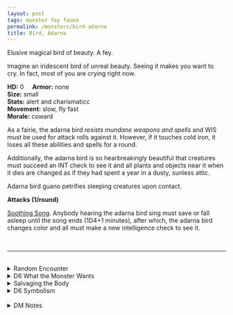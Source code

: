 ```yaml
---
layout: post
tags: monster fey fauna
permalink: /monsters/bird-adarna
title: Bird, Adarna
---
```


Elusive magical bird of beauty. A fey.

Imagine an iridescent bird of unreal beauty. Seeing it makes you want to cry. In fact, most of you are crying right now.

**HD:** 0  &nbsp; &nbsp;  **Armor:** none <br>
**Size:** small <br>
**Stats:** alert and charismaticc <br>
**Movement:** slow, fly fast <br>
**Morale:** coward <br>

As a fairie, the adarna bird *resists mundane weapons and spells* and WIS must be used for attack rolls against it. However, if it touches cold iron, it loses all these abilities and spells for a round. 

Additionally, the adarna bird is so hearbreakingly beautiful that creatures must succeed an INT check to see it and all plants and objects near it when it dies are changed as if they had spent a year in a dusty, sunless attic. 

Adarna bird guano petrifies sleeping creatures upon contact.

**Attacks (1/round)**

<ins>Soothing Song</ins>. Anybody hearing the adarna bird sing must save or fall asleep until the song ends (1D4+1 minutes), after which, the adarna bird changes color and all must make a new intelligence check to see it.

<br>

---

<br> 

<details markdown="1">
<summary>Random Encounter</summary>

1. **Monster:** 1 adarna bird.
1. **Lair:** A human-sized magnificent lyre-shaped nest made of woven gold flowers. Coins and shiny, delicate trinkets are set in a perfect circle in the nest’s opening. Passing through the opening cleans as if taking a perfumed bath, but the next time a trespasser sleeps, they will dream of the adarna song, only waking up 1D6 days later. <br>	&nbsp; OR <br>	**Omen:** You hear a heartbreakingly beautiful bird song, your eyes starts to grow heavy. See *soothing song* ability.
1. **Spoor:** One broken iridescent feather only visible to creatures with more than 5 intelligence.
1. **Tracks:** Two joyful notes resonate far in a random direction.
1. **Trace:** A person (D4 1:Artist, 2:Noble, 3:Child, 4:Ettercap) arrives with legends of the bird. They are escorted by a (D4 1:Veteran Game Hunter, 2:Local Guide, 3:Oneirologist, 4:Pet).
1. **Trace:** A person petrified while napping. A small stain of dried guano on their forehead.

</details>

<details markdown="1">
<summary>D6 What the Monster Wants </summary>

1. Decorate the place with fresh flowers, only for them to die before the task is complete.
1. To be captured by an impossibly good person.
1. Transition through all the colors.
1. Clean the area completely.
1. Freeze in time a person at its beauty peak.
1. Sing a duet that matches its beauty.

</details>

<details markdown="1">
<summary>Salvaging the Body</summary>
  
A quill made of an adarna bird feather is prized by wizards who can use it to scribe a new spell with the word *chromatic*.

Collecting adarna bird guano is hard, but the substance is also powerful and precious. Fresh adarna bird’s guano petrifies sleeping creatures upon contact.

<span class="alchemy">**Adarna Guano.** Petrifies a sleeping creature upon contact with their bare skin.</span>

</details>

<details markdown="1">
<summary>D6 Symbolism</summary>

In local cultures the adarna bird is a symbol of ...

1. Beauty
1. Moral Worth
1. Goodness
1. Superficiality
1. Perfection
1. Sacred 

</details>

<br>

<details markdown="1">
<summary>DM Notes</summary>
  
*The adarna bird appears in the Filipino epic poem of the same name by José de la Cruz. [Richard J. Leblanc Jr](http://savevsdragon.blogspot.com/)'s adaptation in the [Creature Compendium](https://www.drivethrurpg.com/product/147588/CC1-Creature-Compendium) is very close to the original. For my version, I removed the piercing shriek (too violent for a creature of beauty), made it a fey, and more importantly, added the petrifying shit back from the original story, because it's hilarious. — SaltyGoo*

</details>
